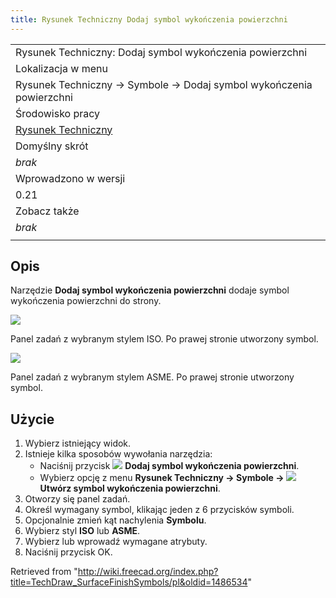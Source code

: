 ```yaml
---
title: Rysunek Techniczny Dodaj symbol wykończenia powierzchni
---
```

|  |
| --- |
| Rysunek Techniczny: Dodaj symbol wykończenia powierzchni |
| Lokalizacja w menu |
| Rysunek Techniczny → Symbole → Dodaj symbol wykończenia powierzchni |
| Środowisko pracy |
| [Rysunek Techniczny](/TechDraw_Workbench/pl "TechDraw Workbench/pl") |
| Domyślny skrót |
| *brak* |
| Wprowadzono w wersji |
| 0.21 |
| Zobacz także |
| *brak* |
|  |

## Opis

Narzędzie **Dodaj symbol wykończenia powierzchni** dodaje symbol wykończenia powierzchni do strony.

![](/images/TechDraw_SurfaceFinishSymbolExample1.png)

Panel zadań z wybranym stylem ISO. Po prawej stronie utworzony symbol.

![](/images/TechDraw_SurfaceFinishSymbolExample2.png)

Panel zadań z wybranym stylem ASME. Po prawej stronie utworzony symbol.

## Użycie

1. Wybierz istniejący widok.
2. Istnieje kilka sposobów wywołania narzędzia:
   * Naciśnij przycisk ![](/images/TechDraw_SurfaceFinishSymbols.svg) **Dodaj symbol wykończenia powierzchni**.
   * Wybierz opcję z menu **Rysunek Techniczny → Symbole → ![](/images/TechDraw_SurfaceFinishSymbols.svg) Utwórz symbol wykończenia powierzchni**.
3. Otworzy się panel zadań.
4. Określ wymagany symbol, klikając jeden z 6 przycisków symboli.
5. Opcjonalnie zmień kąt nachylenia **Symbolu**.
6. Wybierz styl **ISO** lub **ASME**.
7. Wybierz lub wprowadź wymagane atrybuty.
8. Naciśnij przycisk OK.

Retrieved from "<http://wiki.freecad.org/index.php?title=TechDraw_SurfaceFinishSymbols/pl&oldid=1486534>"